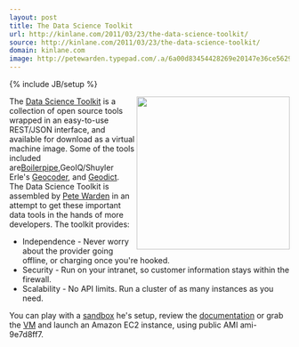 ```yaml
---
layout: post
title: The Data Science Toolkit
url: http://kinlane.com/2011/03/23/the-data-science-toolkit/
source: http://kinlane.com/2011/03/23/the-data-science-toolkit/
domain: kinlane.com
image: http://petewarden.typepad.com/.a/6a00d83454428269e20147e36ce562970b-800wi
---
```

{% include JB/setup %}

<p>
     <img class="c1" src="http://petewarden.typepad.com/.a/6a00d83454428269e20147e36ce562970b-800wi" alt="" width="275" align="right" />The <a title="Data Science Toolkit" href="http://www.datasciencetoolkit.org/">Data Science Toolkit</a> is a collection of open source tools wrapped in an easy-to-use REST/JSON interface, and available for download as a virtual machine image. Some of the tools included are<a title="Boilerpipe" href="http://code.google.com/p/boilerpipe/">Boilerpipe</a>,GeoIQ/Shuyler Erle's <a title="Geocoder" href="https://github.com/geocommons/geocoder">Geocoder</a>, and <a title="Geodict" href="https://github.com/petewarden/geodict">Geodict</a>. The Data Science Toolkit is assembled by <a title="Pete Warden" href="http://petewarden.typepad.com/searchbrowser/">Pete Warden</a> in an attempt to get these important data tools in the hands of more developers. The toolkit provides:
</p>
<ul class="mainlist">
     <li>Independence - Never worry about the provider going offline, or charging once you're hooked.
     </li>
     <li>Security - Run on your intranet, so customer information stays within the firewall.
     </li>
     <li>Scalability - No API limits. Run a cluster of as many instances as you need.
     </li>
</ul>
<p>
     You can play with a <a title="Data Science Toolkit Sandbox" href="http://www.datasciencetoolkit.org/">sandbox</a> he's setup, review the <a title="Data Science Toolkit Documentation" href="http://www.datasciencetoolkit.org/">documentation</a> or grab the <a title="VM" href="http://static.openheatmap.com/dstk_v0.30.vmwarevm.tar.bz2">VM</a> and launch an Amazon EC2 instance, using public AMI ami-9e7d8ff7.
</p>